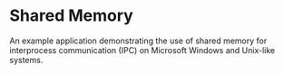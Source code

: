# Shared Memory
An example application demonstrating the use of shared memory for interprocess communication (IPC) on Microsoft Windows and Unix-like systems.
